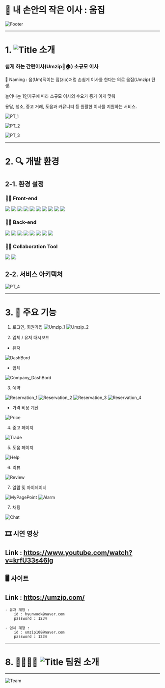 # 📑 내 손안의 작은 이사 : 움집

  ![Footer](./README_Image/Footer.png)
  
------------------------------------------

# 1. ![Title](./README_Image/Title.png) 소개

  
  ### **쉽게 하는 간편이사(Umzip🚚🏠) 소규모 이사**
    
  🚛 Naming : 움(Um)직이는 집(zip)처럼 손쉽게 이사를 한다는 의로 움집(Umzip) 탄생.
  
   늘어나는 1인가구에 따라 소규모 이사의 수요가 증가 이게 맞춰 
  
  용달, 청소, 중고 거래, 도움과 커뮤니티 등 원활한 이사를 지원하는 서비스.
  
![PT_1](./README_Image/PT_1.png)
  
![PT_2](./README_Image/PT_2.png)
  
![PT_3](./README_Image/PT_3.png)

------------------------------------------------------
  
# 2. 🔍 개발 환경
  
## 2-1. 환경 설정
    
  ### **👨‍💻 Front-end**
  
  <img src="https://img.shields.io/badge/JavaScript-F7DF1E?style=plastic&logo=javascript&logoColor=white"> <img src="https://img.shields.io/badge/HTML5-E34F26?style=plastic&logo=html5&logoColor=white"> <img src="https://img.shields.io/badge/CSS3-1572B6?style=plastic&logo=css3&logoColor=white"> <img src="https://img.shields.io/badge/React-61DAFB?style=plastic&logo=react&logoColor=white"> <img src="https://img.shields.io/badge/Vite-646CFF?style=plastic&logo=vite&logoColor=white"> <img src="https://img.shields.io/badge/BootStrap-7952B3?style=plastic&logo=bootstrap&logoColor=white"> <img src="https://img.shields.io/badge/Zustand-FE5F50?style=plastic&logo=&logoColor=white"> <img src="https://img.shields.io/badge/Swiper-6332F6?style=plastic&logo=swiper&logoColor=white"> <img src="https://img.shields.io/badge/FramerMotion-0055FF?style=plastic&logo=framer&logoColor=white"> <img src="https://img.shields.io/badge/Axios-5A29E4?style=plastic&logo=axios&logoColor=white">

  ### **👨‍💻 Back-end**
  <img src="https://img.shields.io/badge/Java-FE5F50?style=plastic&logo=&logoColor=white"> <img src="https://img.shields.io/badge/SpringBoot-6DB33F?style=plastic&logo=springboot&logoColor=white"> <img src="https://img.shields.io/badge/SpringSecurity-6DB33F?style=plastic&logo=springsecurity&logoColor=white"> <img src="https://img.shields.io/badge/Docker-2496ED?style=plastic&logo=docker&logoColor=white"> <img src="https://img.shields.io/badge/MySQL-4479A1?style=plastic&logo=mysql&logoColor=white"> <img src="https://img.shields.io/badge/MongoDB-47A248?style=plastic&logo=mongodb&logoColor=white"> <img src="https://img.shields.io/badge/NGINX-009639?style=plastic&logo=nginx&logoColor=white"> <img src="https://img.shields.io/badge/Redis-DC382D?style=plastic&logo=redis&logoColor=white">

  ### **👩‍💻 Collaboration Tool**  
  <img src="https://img.shields.io/badge/GitLab-FC6D26?style=plastic&logo=gitlab&logoColor=white"> <img src="https://img.shields.io/badge/Jenkins-D24939?style=plastic&logo=jenkins&logoColor=white">

## 2-2. 서비스 아키텍처
![PT_4](./README_Image/PT_4.png)
  
------------------------------------------------------
  

# 3. 🦈 주요 기능

  1. 로그인, 회원가입
  ![Umzip_1](./README_Image/Umzip_1.png)
  ![Umzip_2](./README_Image/Umzip_2.png)
    


  2. 업체 / 유저 대시보드

  - 유저 

  ![DashBord](./README_Image/DashBord.gif)
    
  - 업체

  ![Company_DashBord](./README_Image/Company_DashBord.gif)




  3. 예약

  ![Reservation_1](./README_Image/Reservation_1.gif)
  ![Reservation_2](./README_Image/Reservation_2.gif)
  ![Reservation_3](./README_Image/Reservation_3.gif)
  ![Reservation_4](./README_Image/Reservation_4.gif)

  - 가격 비용 계산

  ![Price](./README_Image/Price.png)



  4. 중고 페이지

  ![Trade](./README_Image/Trade.gif)



  5. 도움 페이지

  ![Help](./README_Image/Help.gif)



  6. 리뷰

  ![Review](./README_Image/Review.gif)



  7. 알람 및 마이페이지

  ![MyPagePoint](./README_Image/MyPagePoint.gif)
  ![Alarm](./README_Image/Alarm.gif)



  7. 채팅

  ![Chat](./README_Image/Chat.gif)



  ## 🎞 시연 영상
  ## Link : https://www.youtube.com/watch?v=krfU33s46lg


  ## 🖥 사이트
  ## Link : https://umzip.com/

    - 유저 계정 : 
        id : hyunwook@naver.com
        password : 1234
    
    - 업체 계정 : 
        id : umzip108@naver.com
        password : 1234

--------------------------
# 8. 👨‍👩‍👧‍👦 ![Title](./README_Image/Title.png) 팀원 소개
------------------------------------------------------
  
  ![Team](./README_Image/Team.png)
